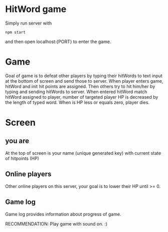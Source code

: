# HitWord game

Simply run server with

```
npm start
```

and then open localhost:{PORT} to enter the game.

# Game
Goal of game is to defeat other players by typing their hitWords to text input at the bottom of screen and send those to server. When player enters game, hitWord and init hit points are assigned. Then others try to hit him/her by typing and sending hitWords to server. When entered hitWord match hitWord assigned to player, number of targeted player HP is decreased by the length of typed word. When is HP less or equals zero, player dies.

# Screen

## you are
At the top of screen is your name (unique generated key) with current state of hitpoints (HP)

## Online players
Other online players on this server, your goal is to lower their HP until >= 0.

## Game log
Game log provides information about progress of game.

RECOMMENDATION: Play game with sound on. :)
